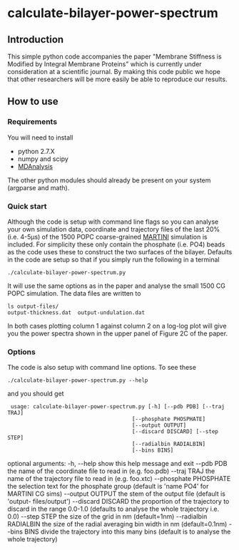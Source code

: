 # calculate-bilayer-power-spectrum

## Introduction

This simple python code accompanies the paper "Membrane Stiffness is Modified by Integral Membrane Proteins" which is currently under consideration at a scientific journal. By making this code public we hope that other researchers will be more easily be able to reproduce our results.

## How to use

### Requirements

You will need to install
- python 2.7.X
- numpy and scipy
- [MDAnalysis](http://www.mdanalysis.org)

The other python modules should already be present on your system (argparse and math). 

### Quick start

Although the code is setup with command line flags so you can analyse your own simulation data, coordinate and trajectory files of the last 20% (i.e. 4-5µs) of the 1500 POPC coarse-grained [MARTINI](http://cgmartini.nl) simulation is included. For simplicity these only contain the phosphate (i.e. PO4) beads as the code uses these to construct the two surfaces of the bilayer. Defaults in the code are setup so that if you simply run the following in a terminal

    ./calculate-bilayer-power-spectrum.py 
 
 It will use the same options as in the paper and analyse the small 1500 CG POPC simulation. The data files are written to 
 
    ls output-files/
    output-thickness.dat  output-undulation.dat

In both cases plotting column 1 against column 2 on a log-log plot will give you the power spectra shown in the upper panel of Figure 2C of the paper. 

### Options

The code is also setup with command line options. To see these

    ./calculate-bilayer-power-spectrum.py --help

and you should get
  
     usage: calculate-bilayer-power-spectrum.py [-h] [--pdb PDB] [--traj TRAJ]
                                           [--phosphate PHOSPHATE]
                                           [--output OUTPUT]
                                           [--discard DISCARD] [--step STEP]
                                           [--radialbin RADIALBIN]
                                           [--bins BINS]

optional arguments:
  -h, --help            show this help message and exit
  --pdb PDB             the name of the coordinate file to read in (e.g.
                        foo.pdb)
  --traj TRAJ           the name of the trajectory file to read in (e.g.
                        foo.xtc)
  --phosphate PHOSPHATE
                        the selection text for the phosphate group (default is
                        'name PO4' for MARTINI CG sims)
  --output OUTPUT       the stem of the output file (default is 'output-
                        files/output')
  --discard DISCARD     the proportion of the trajectory to discard in the
                        range 0.0-1.0 (defaults to analyse the whole
                        trajectory i.e. 0.0)
  --step STEP           the size of the grid in nm (default=1nm)
  --radialbin RADIALBIN
                        the size of the radial averaging bin width in nm
                        (default=0.1nm)
  --bins BINS           divide the trajectory into this many bins (default is
                        to analyse the whole trajectory)
